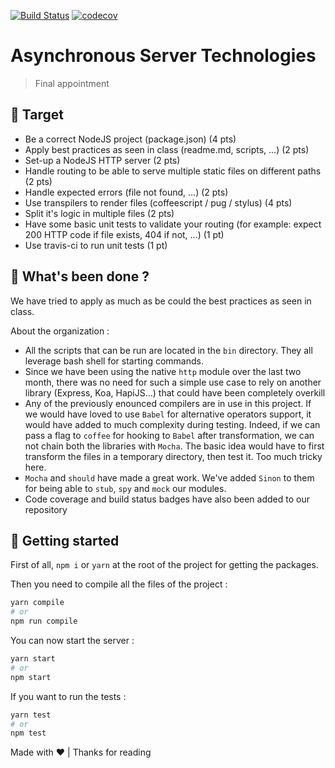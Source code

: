[![Build Status](https://travis-ci.org/emaincourt/last_lab_work.svg?branch=master)](https://travis-ci.org/emaincourt/last_lab_work)
[![codecov](https://codecov.io/gh/emaincourt/last_lab_work/branch/master/graph/badge.svg)](https://codecov.io/gh/emaincourt/last_lab_work)

# Asynchronous Server Technologies

> Final appointment

## :telescope: Target

* Be a correct NodeJS project (package.json) (4 pts)
* Apply best practices as seen in class (readme.md, scripts, ...) (2 pts)
* Set-up a NodeJS HTTP server (2 pts)
* Handle routing to be able to serve multiple static files on different paths (2 pts)
* Handle expected errors (file not found, ...) (2 pts)
* Use transpilers to render files (coffeescript / pug / stylus) (4 pts)
* Split it's logic in multiple files (2 pts)
* Have some basic unit tests to validate your routing (for example: expect 200 HTTP code if file exists, 404 if not, ...) (1 pt)
* Use travis-ci to run unit tests (1 pt)

## :pushpin: What's been done ?

We have tried to apply as much as be could the best practices as seen in class.

About the organization :
* All the scripts that can be run are located in the `bin` directory. They all leverage bash shell for starting commands.
* Since we have been using the native `http` module over the last two month, there was no need for such a simple use case to rely on another library (Express, Koa, HapiJS...) that could have been completely overkill
* Any of the previously enounced compilers are in use in this project. If we would have loved to use `Babel` for alternative operators support, it would have added to much complexity during testing. Indeed, if we can pass a flag to `coffee` for hooking to `Babel` after transformation, we can not chain both the libraries with `Mocha`. The basic idea would have to first transform the files in a temporary directory, then test it. Too much tricky here.
* `Mocha` and `should` have made a great work. We've added `Sinon` to them for being able to `stub`, `spy` and `mock` our modules.
* Code coverage and build status badges have also been added to our repository

## :roller_coaster: Getting started

First of all, `npm i` or `yarn` at the root of the project for getting the packages.

Then you need to compile all the files of the project :
```bash
yarn compile
# or
npm run compile
```

You can now start the server :
```bash
yarn start
# or
npm start
```

If you want to run the tests :
```bash
yarn test
# or
npm test
```

Made with ❤️ | Thanks for reading